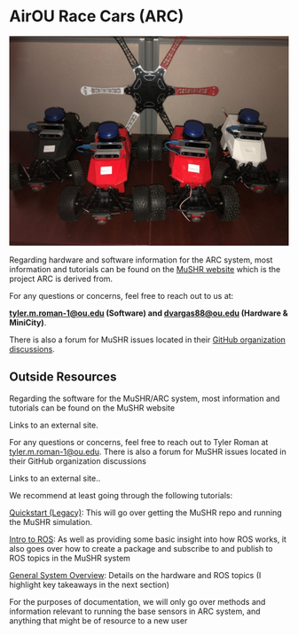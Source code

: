 # AirOU Race Cars (ARC)

![ARC Lineup](photos/arc_lineup.jpg)

Regarding hardware and software information for the ARC system, most information and tutorials can be found on the [MuSHR website](https://mushr.io/) which is the project ARC is derived from.

For any questions or concerns, feel free to reach out to us at:

**tyler.m.roman-1@ou.edu (Software) and dvargas88@ou.edu (Hardware & MiniCity)**.

There is also a forum for MuSHR issues located in their [GitHub organization discussions](https://github.com/prl-mushr/mushr/discussions).


## Outside Resources

Regarding the software for the MuSHR/ARC system, most information and tutorials can be found on the MuSHR website

Links to an external site. 

For any questions or concerns, feel free to reach out to Tyler Roman at tyler.m.roman-1@ou.edu. There is also a forum for MuSHR issues located in their GitHub organization discussions

Links to an external site..  

We recommend at least going through the following tutorials: 

[Quickstart (Legacy)](https://mushr.io/tutorials/quickstart/): This will go over getting the MuSHR repo and running the MuSHR simulation. 

[Intro to ROS](https://mushr.io/tutorials/intro-to-ros/): As well as providing some basic insight into how ROS works, it also goes over how to create a package and subscribe to and publish to ROS topics in the MuSHR system 

[General System Overview](https://mushr.io/tutorials/overview/): Details on the hardware and ROS topics (I highlight key takeaways in the next section) 

For the purposes of documentation, we will only go over methods and information relevant to running the base sensors in ARC system, and anything that might be of resource to a new user 

